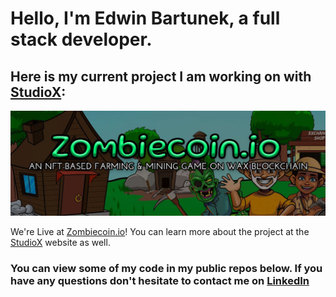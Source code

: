 # Hello, I'm Edwin Bartunek, a full stack developer.
## Here is my current project I am working on with [StudioX](https://www.studioxnfts.com/):
<a href="https://www.zombiecoin.io/"><img src="https://github.com/etuned/etuned/raw/main/images/zombiecoin.jpeg" alt="Zombiecoin Banner"/></a>

 We're Live at [Zombiecoin.io](https://www.zombiecoin.io)! You can learn more about the project at the [StudioX](https://www.studioxnfts.com/) website as well. 

### You can view some of my code in my public repos below. If you have any questions don't hesitate to contact me on [LinkedIn](https://www.linkedin.com/in/ebartunek)
 

